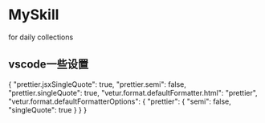 # MySkill
for daily collections
## vscode一些设置
{
    "prettier.jsxSingleQuote": true,
    "prettier.semi": false,
    "prettier.singleQuote": true,
    "vetur.format.defaultFormatter.html": "prettier",
    "vetur.format.defaultFormatterOptions": {
        "prettier": {
          "semi": false,
          "singleQuote": true
        }
      }
}

